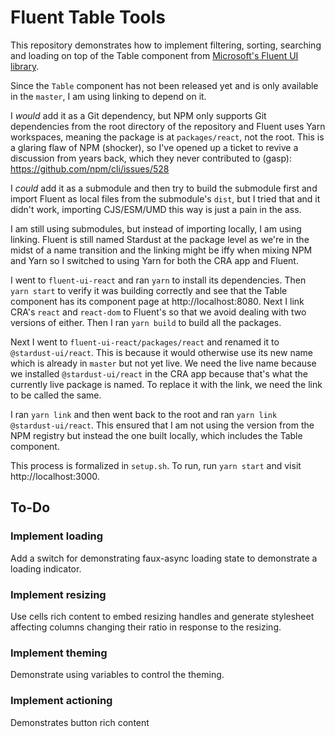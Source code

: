 # Fluent Table Tools

This repository demonstrates how to implement filtering, sorting, searching and loading on
top of the Table component from
[Microsoft's Fluent UI library](https://github.com/microsoft/fluent-ui-react).

Since the `Table` component has not been released yet and is only available in the `master`,
I am using linking to depend on it.

I _would_ add it as a Git dependency, but NPM only supports Git dependencies from the root
directory of the repository and Fluent uses Yarn workspaces, meaning the package is at
`packages/react`, not the root. This is a glaring flaw of NPM (shocker), so I've opened up
a ticket to revive a discussion from years back, which they never contributed to (gasp):
https://github.com/npm/cli/issues/528

I _could_ add it as a submodule and then try to build the submodule first and import Fluent
as local files from the submodule's `dist`, but I tried that and it didn't work, importing
CJS/ESM/UMD this way is just a pain in the ass.

I am still using submodules, but instead of importing locally, I am using linking. Fluent
is still named Stardust at the package level as we're in the midst of a name transition and
the linking might be iffy when mixing NPM and Yarn so I switched to using Yarn for both the
CRA app and Fluent.

I went to `fluent-ui-react` and ran `yarn` to install its dependencies. Then `yarn start` to
verify it was building correctly and see that the Table component has its component page at
http://localhost:8080. Next I link CRA's `react` and `react-dom` to Fluent's so that we avoid
dealing with two versions of either. Then I ran `yarn build` to build all the packages.

Next I went to `fluent-ui-react/packages/react` and renamed it to `@stardust-ui/react`. This
is because it would otherwise use its new name which is already in `master` but not yet live.
We need the live name because we installed `@stardust-ui/react` in the CRA app because that's
what the currently live package is named. To replace it with the link, we need the link to be
called the same.

I ran `yarn link` and then went back to the root and ran `yarn link @stardust-ui/react`. This
ensured that I am not using the version from the NPM registry but instead the one built locally,
which includes the Table component.

This process is formalized in `setup.sh`.
To run, run `yarn start` and visit http://localhost:3000.

## To-Do

### Implement loading

Add a switch for demonstrating faux-async loading state to demonstrate a loading indicator.

### Implement resizing

Use cells rich content to embed resizing handles and generate stylesheet affecting columns
changing their ratio in response to the resizing.

### Implement theming

Demonstrate using variables to control the theming.

### Implement actioning

Demonstrates button rich content
